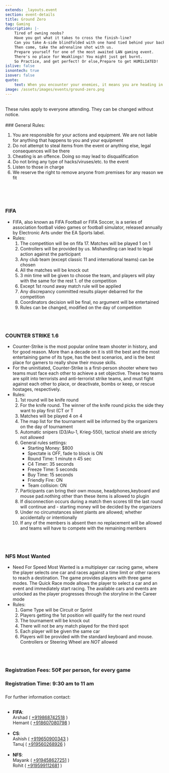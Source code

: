 ```yaml
---
extends: _layouts.event
section: event-details
title: Ground Zero
tag: Gaming
description: |-
    Tired of owning noobs? 
    Have you got what it takes to cross the finish-line? 
    Can you take A-side blindfolded with one hand tied behind your back?
    Then come, take the adrenaline shot with us. 
    Prepare yourself for one of the most awaited LAN gaming event. 
    There's no place for Weaklings! You might just get burnt. 
    So Practice, and get perfect! Or else,Prepare to get HUMILIATED!
islive: false
isnontech: true
isover: false
quote:
    text: When you encounter your enemies, it means you are heading in the right direction.
image: /assets/images/events/ground-zero.png
---
```

<br>
These rules apply to everyone attending. They can be changed without notice.
<br><br>
### General Rules:

1. You are responsible for your actions and equipment. We are not liable for anything that happens to you and your equipment
2. Do not attempt to steal items from the event or anything else, legal consequences will be there
3. Cheating is an offence. Doing so may lead to disqualification
4. Do not bring any type of hacks/viruses/etc. to the event
5. Listen to those in charge
6. We reserve the right to remove anyone from premises for any reason we fit
    
<br><br><br>

### FIFA

- FIFA, also known as FIFA Football or FIFA Soccer, is a series of association football video games or football simulator, released annually by Electronic Arts under the EA Sports label.
- Rules:
    1. The competition will be on fifa 17. Matches will be played 1 on 1
    2. Controllers will be provided by us. Mishandling can lead to legal action against the participant
    3. Any club team (except classic 11 and international teams) can be chosen
    4. All the matches will be knock out
    5. 3 min time will be given to choose the team, and players will play with the same for the rest 1. of the competition
    6. Except 1st round away match rule will be applied
    7. Any discrepancy committed results player debarred for the competition
    8. Coordinators decision will be final, no argument will be entertained
    9. Rules can be changed, modified on the day of competition

<br><br>

### COUNTER STRIKE 1.6

- Counter-Strike is the most popular online team shooter in history, and for good reason. More than a decade on it is still the best and the most entertaining game of its type, has the best scenarios, and is the best place for gamers to really show their mouse skills.
- For the uninitiated, Counter-Strike is a first-person shooter where two teams must face each other to achieve a set objective. These two teams are split into terrorists and anti-terrorist strike teams, and must fight against each other to place, or deactivate, bombs or keep, or rescue hostages, respectively.
- Rules:
    1. 1st round will be knife round
    2. For the knife round. The winner of the knife round picks the side they want to play first (CT  or T
    3. Matches will be played 4 on 4
    4. The map list for the tournament will be informed by the organizers on the day of tournament
    5. Automatic snipers (D3/Au-1, Krieg-550), tactical shield are strictly not allowed
    6. General rules settings:
        - Starting Money: $800
        - Spectate is OFF, fade to block is ON
        - Round Time: 1 minute n 45 sec
        - C4 Timer: 35 seconds
        - Freeze Time: 5 seconds
        - Buy Time: 15 seconds
        - Friendly Fire: ON
        - Team collision: ON
    7. Participants can bring their own mouse, headphones,keyboard and mouse pad.nothing other than  these items is allowed to plugin
    8. If disconnection occurs during a match then scores till the last round will continue and - starting money will be decided by the organizers
    9. Under no circumstances silent plants are allowed; whether accidentally or intentionally
    10. If any of the members is absent then no replacement will be allowed and teams will have to compete with the remaining members

<br><br>

### NFS Most Wanted

- Need For Speed Most Wanted is a multiplayer car racing game, where the player selects one car and races against a time limit or other racers to reach a destination. The game provides players with three game modes. The Quick Race mode allows the player to select a car and an event and immediately start racing. The available cars and events are unlocked as the player progresses through the storyline in the Career mode
- Rules:
    1. Game Type will be Circuit or Sprint
    2. Players getting the 1st position will qualify for the next round
    3. The tournament will be knock out
    4. There will not be any match played for the third spot
    5. Each player will be given the same car
    6. Players will be provided with the standard keyboard and mouse. Controllers or Steering Wheel are _NOT_ allowed

<br><br>

### Registration Fees: 50&#x20B9; per person,  for every game

### Registration Time: 9:30 am to 11 am

<div markdown="1" style="margin-top:1.5rem;">
For further information contact: <br><br>

- **FIFA**: <br> 
    Arshad ( [+919868742518](tel:+919868742518) ) <br>
    Hemant ( [+918607080798](tel:+918607080798) ) <br><br>
- **CS**: <br> 
    Ashish ( [+919650900343](tel:+919650900343) ) <br>
    Tanuj ( [+919560268926](tel:+919560268926) ) <br><br>
- **NFS**: <br> 
    Mayank ( [+919458627251](tel:+919458627251) ) <br>
    Rohit ( [+919599112681](tel:+919599112681) ) <br><br>
</div>
